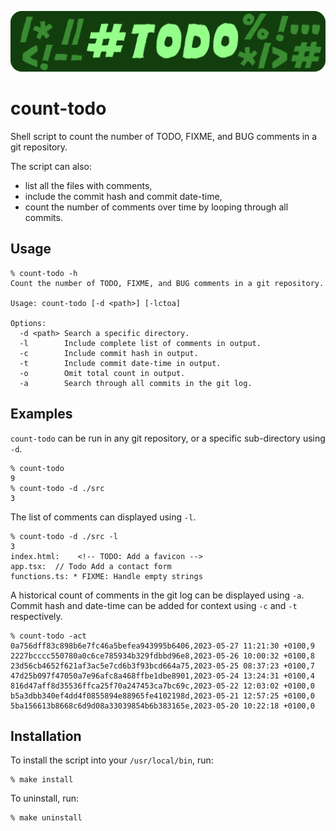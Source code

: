 ![# TODO](hero.png)

# count-todo

Shell script to count the number of TODO, FIXME, and BUG comments in a git
repository.

The script can also:

* list all the files with comments,
* include the commit hash and commit date-time,
* count the number of comments over time by looping through all commits.

## Usage

```
% count-todo -h
Count the number of TODO, FIXME, and BUG comments in a git repository.

Usage: count-todo [-d <path>] [-lctoa]

Options:
  -d <path> Search a specific directory.
  -l        Include complete list of comments in output.
  -c        Include commit hash in output.
  -t        Include commit date-time in output.
  -o        Omit total count in output.
  -a        Search through all commits in the git log.
```

## Examples

`count-todo` can be run in any git repository, or a specific sub-directory
using `-d`.

```
% count-todo
9
% count-todo -d ./src
3
```

The list of comments can displayed using `-l`.

```
% count-todo -d ./src -l  
3
index.html:    <!-- TODO: Add a favicon -->
app.tsx:  // Todo Add a contact form
functions.ts: * FIXME: Handle empty strings
```

A historical count of comments in the git log can be displayed using `-a`.
Commit hash and date-time can be added for context using `-c` and `-t` respectively.

```
% count-todo -act
0a756dff83c898b6e7fc46a5befea943995b6406,2023-05-27 11:21:30 +0100,9
2227bcccc550780a0c6ce785934b329fdbbd96e8,2023-05-26 10:00:32 +0100,8
23d56cb4652f621af3ac5e7cd6b3f93bcd664a75,2023-05-25 08:37:23 +0100,7
47d25b097f47050a7e96afc8a468ffbe1dbe8901,2023-05-24 13:24:31 +0100,4
816d47aff8d35536ffca25f70a247453ca7bc69c,2023-05-22 12:03:02 +0100,0
b5a3dbb340ef4dd4f0855894e88965fe4102198d,2023-05-21 12:57:25 +0100,0
5ba156613b8668c6d9d08a33039854b6b383165e,2023-05-20 10:22:18 +0100,0
```

## Installation

To install the script into your `/usr/local/bin`, run: 

```
% make install
```

To uninstall, run:

```
% make uninstall
```
